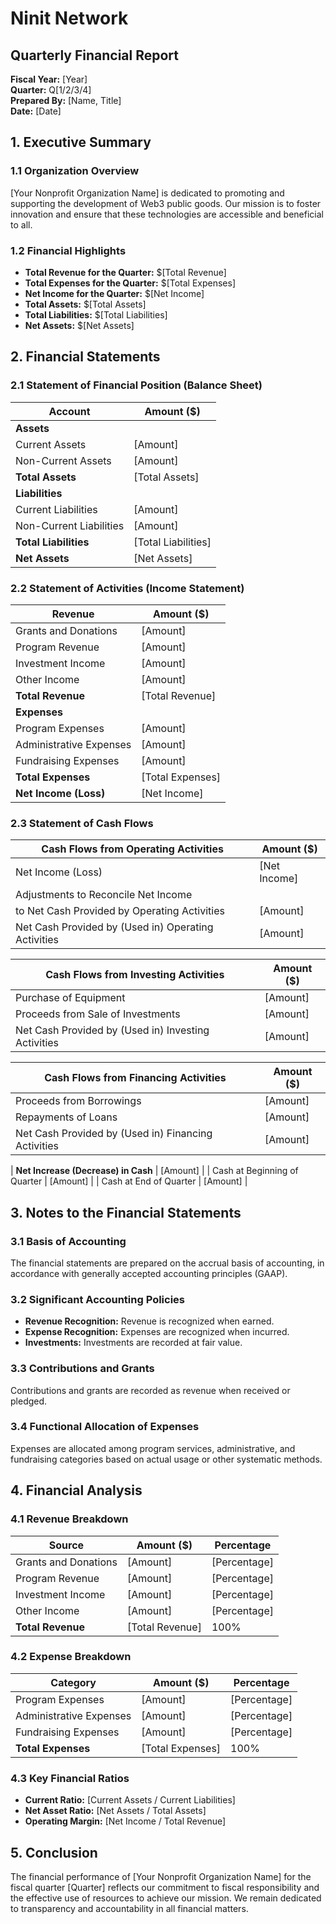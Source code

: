 # Ninit Network

## Quarterly Financial Report

**Fiscal Year:** [Year]  
**Quarter:** Q[1/2/3/4]   
**Prepared By:** [Name, Title]  
**Date:** [Date]  

## 1. Executive Summary

### 1.1 Organization Overview

[Your Nonprofit Organization Name] is dedicated to promoting and supporting the development of Web3 public goods. Our mission is to foster innovation and ensure that these technologies are accessible and beneficial to all.

### 1.2 Financial Highlights

- **Total Revenue for the Quarter:** $[Total Revenue] 
- **Total Expenses for the Quarter:** $[Total Expenses] 
- **Net Income for the Quarter:** $[Net Income] 
- **Total Assets:** $[Total Assets] 
- **Total Liabilities:** $[Total Liabilities] 
- **Net Assets:** $[Net Assets] 

## 2. Financial Statements

### 2.1 Statement of Financial Position (Balance Sheet)

|**Account**|**Amount ($)**|
|---|---|
|**Assets**||
|Current Assets|[Amount]|
|Non-Current Assets|[Amount]|
|**Total Assets**|[Total Assets]|
|**Liabilities**||
|Current Liabilities|[Amount]|
|Non-Current Liabilities|[Amount]|
|**Total Liabilities**|[Total Liabilities]|
|**Net Assets**|[Net Assets]|

### 2.2 Statement of Activities (Income Statement)

|**Revenue**|**Amount ($)**|
|---|---|
|Grants and Donations|[Amount]|
|Program Revenue|[Amount]|
|Investment Income|[Amount]|
|Other Income|[Amount]|
|**Total Revenue**|[Total Revenue]|
|**Expenses**||
|Program Expenses|[Amount]|
|Administrative Expenses|[Amount]|
|Fundraising Expenses|[Amount]|
|**Total Expenses**|[Total Expenses]|
|**Net Income (Loss)**|[Net Income]|

### 2.3 Statement of Cash Flows

|**Cash Flows from Operating Activities**|**Amount ($)**|
|---|---|
|Net Income (Loss)|[Net Income]|
|Adjustments to Reconcile Net Income||
|to Net Cash Provided by Operating Activities|[Amount]|
|Net Cash Provided by (Used in) Operating Activities|[Amount]|

|**Cash Flows from Investing Activities**|**Amount ($)**|
|---|---|
|Purchase of Equipment|[Amount]|
|Proceeds from Sale of Investments|[Amount]|
|Net Cash Provided by (Used in) Investing Activities|[Amount]|

|**Cash Flows from Financing Activities**|**Amount ($)**|
|---|---|
|Proceeds from Borrowings|[Amount]|
|Repayments of Loans|[Amount]|
|Net Cash Provided by (Used in) Financing Activities|[Amount]|

| **Net Increase (Decrease) in Cash** | [Amount] | | Cash at Beginning of Quarter | [Amount] | | Cash at End of Quarter | [Amount] |

## 3. Notes to the Financial Statements

### 3.1 Basis of Accounting

The financial statements are prepared on the accrual basis of accounting, in accordance with generally accepted accounting principles (GAAP).

### 3.2 Significant Accounting Policies

- **Revenue Recognition:** Revenue is recognized when earned.
- **Expense Recognition:** Expenses are recognized when incurred.
- **Investments:** Investments are recorded at fair value.

### 3.3 Contributions and Grants

Contributions and grants are recorded as revenue when received or pledged.

### 3.4 Functional Allocation of Expenses

Expenses are allocated among program services, administrative, and fundraising categories based on actual usage or other systematic methods.

## 4. Financial Analysis

### 4.1 Revenue Breakdown

|**Source**|**Amount ($)**|**Percentage**|
|---|---|---|
|Grants and Donations|[Amount]|[Percentage]|
|Program Revenue|[Amount]|[Percentage]|
|Investment Income|[Amount]|[Percentage]|
|Other Income|[Amount]|[Percentage]|
|**Total Revenue**|[Total Revenue]|100%|

### 4.2 Expense Breakdown

|**Category**|**Amount ($)**|**Percentage**|
|---|---|---|
|Program Expenses|[Amount]|[Percentage]|
|Administrative Expenses|[Amount]|[Percentage]|
|Fundraising Expenses|[Amount]|[Percentage]|
|**Total Expenses**|[Total Expenses]|100%|

### 4.3 Key Financial Ratios

- **Current Ratio:** [Current Assets / Current Liabilities]
- **Net Asset Ratio:** [Net Assets / Total Assets]
- **Operating Margin:** [Net Income / Total Revenue]

## 5. Conclusion

The financial performance of [Your Nonprofit Organization Name] for the fiscal quarter [Quarter] reflects our commitment to fiscal responsibility and the effective use of resources to achieve our mission. We remain dedicated to transparency and accountability in all financial matters.

